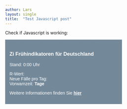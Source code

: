 ```yaml
---
author: Lars
layout: single
title:  "Test Javascript post"
---
```


Check if Javascript is working:

<div style="background-image: linear-gradient(#092f4d90, #092f4d90 ),url(https://www.kbv.de/images/contentbilder_m/header_corona_742.jpg); 
color: white;font-family: sans-serif;padding:1em;width: 350px;">
<h3>Zi Frühindikatoren für Deutschland</h3>
<p>Stand: <span id="ZICOVIDFI_Stand"></span> 0:00 Uhr</p>
<p>
    R-Wert: <strong><span id="ZICOVIDFI_RWert"></span></strong><br>
    Neue Fälle pro Tag: <strong><span id="ZICOVIDFI_FaelleproTag"></span></strong><br>
    Vorwarnzeit: <strong><span id="ZICOVIDFI_Vorwarnzeit"></span> Tage</strong><br>
</p>
<p><span>Weitere Informationen finden Sie <a style="color:white;font-style: normal;" href="https://zidatalab.github.io/covid19dashboard/Start"><strong>hier<strong></a></span></p>
</div>

<script>
var today = new Date();
var dd = String(today.getDate()).padStart(2, '0');
var mm = String(today.getMonth() + 1).padStart(2, '0'); //January is 0!
var yyyy = today.getFullYear();
today = dd+'.'+mm + '.' + yyyy;
document.getElementById("ZICOVIDFI_Stand").innerHTML=today;

var xmlhttp = new XMLHttpRequest();
xmlhttp.onreadystatechange = function() {
  if (this.readyState == 4 && this.status == 200) {
    var myObj = JSON.parse(this.responseText);
    document.getElementById("ZICOVIDFI_RWert").innerHTML = myObj[0].Wert;
    document.getElementById("ZICOVIDFI_FaelleproTag").innerHTML = myObj[1].Wert;
    document.getElementById("ZICOVIDFI_Vorwarnzeit").innerHTML = myObj[2].Wert;
  }
};
xmlhttp.open("GET", "https://raw.githubusercontent.com/zidatalab/covid19dashboard/master/data/frueindikatoren.json", true);
xmlhttp.send();
</script>
